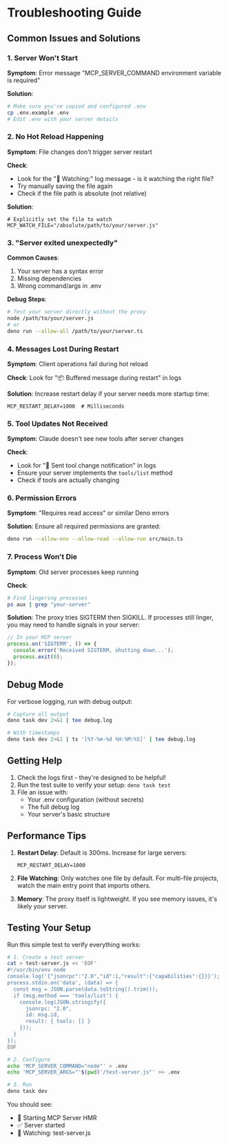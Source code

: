 # Troubleshooting Guide

## Common Issues and Solutions

### 1. Server Won't Start

**Symptom**: Error message "MCP_SERVER_COMMAND environment variable is required"

**Solution**:
```bash
# Make sure you've copied and configured .env
cp .env.example .env
# Edit .env with your server details
```

### 2. No Hot Reload Happening

**Symptom**: File changes don't trigger server restart

**Check**:
- Look for the "👀 Watching:" log message - is it watching the right file?
- Try manually saving the file again
- Check if the file path is absolute (not relative)

**Solution**:
```env
# Explicitly set the file to watch
MCP_WATCH_FILE="/absolute/path/to/your/server.js"
```

### 3. "Server exited unexpectedly"

**Common Causes**:
1. Your server has a syntax error
2. Missing dependencies
3. Wrong command/args in .env

**Debug Steps**:
```bash
# Test your server directly without the proxy
node /path/to/your/server.js
# or
deno run --allow-all /path/to/your/server.ts
```

### 4. Messages Lost During Restart

**Symptom**: Client operations fail during hot reload

**Check**: Look for "📦 Buffered message during restart" in logs

**Solution**: Increase restart delay if your server needs more startup time:
```env
MCP_RESTART_DELAY=1000  # Milliseconds
```

### 5. Tool Updates Not Received

**Symptom**: Claude doesn't see new tools after server changes

**Check**: 
- Look for "📢 Sent tool change notification" in logs
- Ensure your server implements the `tools/list` method
- Check if tools are actually changing

### 6. Permission Errors

**Symptom**: "Requires read access" or similar Deno errors

**Solution**: Ensure all required permissions are granted:
```bash
deno run --allow-env --allow-read --allow-run src/main.ts
```

### 7. Process Won't Die

**Symptom**: Old server processes keep running

**Check**:
```bash
# Find lingering processes
ps aux | grep "your-server"
```

**Solution**: The proxy tries SIGTERM then SIGKILL. If processes still linger, you may need to handle signals in your server:
```javascript
// In your MCP server
process.on('SIGTERM', () => {
  console.error('Received SIGTERM, shutting down...');
  process.exit(0);
});
```

## Debug Mode

For verbose logging, run with debug output:

```bash
# Capture all output
deno task dev 2>&1 | tee debug.log

# With timestamps
deno task dev 2>&1 | ts '[%Y-%m-%d %H:%M:%S]' | tee debug.log
```

## Getting Help

1. Check the logs first - they're designed to be helpful!
2. Run the test suite to verify your setup: `deno task test`
3. File an issue with:
   - Your .env configuration (without secrets)
   - The full debug log
   - Your server's basic structure

## Performance Tips

1. **Restart Delay**: Default is 300ms. Increase for large servers:
   ```env
   MCP_RESTART_DELAY=1000
   ```

2. **File Watching**: Only watches one file by default. For multi-file projects, watch the main entry point that imports others.

3. **Memory**: The proxy itself is lightweight. If you see memory issues, it's likely your server.

## Testing Your Setup

Run this simple test to verify everything works:

```bash
# 1. Create a test server
cat > test-server.js << 'EOF'
#!/usr/bin/env node
console.log('{"jsonrpc":"2.0","id":1,"result":{"capabilities":{}}}');
process.stdin.on('data', (data) => {
  const msg = JSON.parse(data.toString().trim());
  if (msg.method === 'tools/list') {
    console.log(JSON.stringify({
      jsonrpc: "2.0",
      id: msg.id,
      result: { tools: [] }
    }));
  }
});
EOF

# 2. Configure
echo 'MCP_SERVER_COMMAND="node"' > .env
echo 'MCP_SERVER_ARGS="'$(pwd)'/test-server.js"' >> .env

# 3. Run
deno task dev
```

You should see:
- 🚀 Starting MCP Server HMR
- ✅ Server started
- 👀 Watching: test-server.js